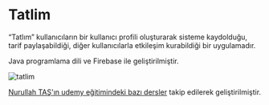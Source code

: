 # Tatlim

“Tatlım” kullanıcıların bir kullanıcı profili oluşturarak sisteme kaydolduğu, tarif paylaşabildiği, 
diğer kullanıcılarla etkileşim kurabildiği bir uygulamadır. 

Java programlama dili ve Firebase ile geliştirilmiştir. 

![tatlim](https://user-images.githubusercontent.com/58303242/155891123-da00bdb7-5a2d-49dd-95c1-179840b3a1e5.gif)

[Nurullah TAŞ'ın udemy eğitimindeki bazı dersler]( https://www.udemy.com/course/60derste-temelden-ileriye-projelerle-android-studio-dersleri/) takip edilerek geliştirilmiştir.



